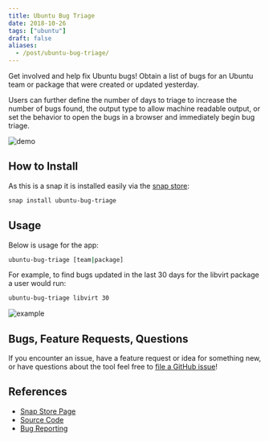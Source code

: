 ```yaml
---
title: Ubuntu Bug Triage
date: 2018-10-26
tags: ["ubuntu"]
draft: false
aliases:
  - /post/ubuntu-bug-triage/
---
```


Get involved and help fix Ubuntu bugs! Obtain a list of bugs for an Ubuntu team or package that were created or updated yesterday.

Users can further define the number of days to triage to increase the number of bugs found, the output type to allow machine readable output, or set the behavior to open the bugs in a browser and immediately begin bug triage.

![demo](/img/projects/ubuntu-bug-triage/cli.gif#center)

## How to Install

As this is a snap it is installed easily via the [snap store](https://snapcraft.io/ubuntu-bug-triage):

```bash
snap install ubuntu-bug-triage
```

## Usage

Below is usage for the app:

```bash
ubuntu-bug-triage [team|package]
```

For example, to find bugs updated in the last 30 days for the libvirt package a user would run:

```bash
ubuntu-bug-triage libvirt 30
```

![example](/img/projects/ubuntu-bug-triage/example.png#center)

## Bugs, Feature Requests, Questions

If you encounter an issue, have a feature request or idea for something new, or have questions about the tool feel free to [file a GitHub issue](https://github.com/powersj/ubuntu-bug-triage/issues/new)!

## References

* [Snap Store Page](https://snapcraft.io/ubuntu-bug-triage)
* [Source Code](https://github.com/powersj/ubuntu-bug-triage)
* [Bug Reporting](https://github.com/powersj/ubuntu-bug-triage/issues/new)
